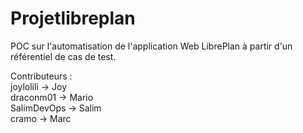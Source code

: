 # Projetlibreplan
POC sur l'automatisation de l'application Web LibrePlan à partir d'un référentiel de cas de test.

Contributeurs :
<br/>
joylolili → Joy
<br/>
draconm01 → Mario
<br/>
SalimDevOps → Salim
<br/>
cramo → Marc
